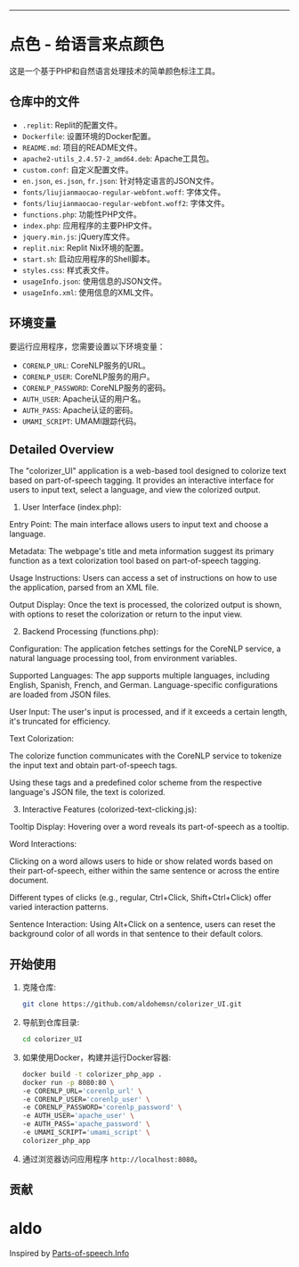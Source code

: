 * * *

点色 - 给语言来点颜色
=============

这是一个基于PHP和自然语言处理技术的简单颜色标注工具。

仓库中的文件
-----------------------

* `.replit`: Replit的配置文件。
* `Dockerfile`: 设置环境的Docker配置。
* `README.md`: 项目的README文件。
* `apache2-utils_2.4.57-2_amd64.deb`: Apache工具包。
* `custom.conf`: 自定义配置文件。
* `en.json`, `es.json`, `fr.json`: 针对特定语言的JSON文件。
* `fonts/liujianmaocao-regular-webfont.woff`: 字体文件。
* `fonts/liujianmaocao-regular-webfont.woff2`: 字体文件。
* `functions.php`: 功能性PHP文件。
* `index.php`: 应用程序的主要PHP文件。
* `jquery.min.js`: jQuery库文件。
* `replit.nix`: Replit Nix环境的配置。
* `start.sh`: 启动应用程序的Shell脚本。
* `styles.css`: 样式表文件。
* `usageInfo.json`: 使用信息的JSON文件。
* `usageInfo.xml`: 使用信息的XML文件。

环境变量
---------------------

要运行应用程序，您需要设置以下环境变量：

* `CORENLP_URL`: CoreNLP服务的URL。
* `CORENLP_USER`: CoreNLP服务的用户。
* `CORENLP_PASSWORD`: CoreNLP服务的密码。
* `AUTH_USER`: Apache认证的用户名。
* `AUTH_PASS`: Apache认证的密码。
* `UMAMI_SCRIPT`: UMAMI跟踪代码。

Detailed Overview
---------------------

The "colorizer_UI" application is a web-based tool designed to colorize text based on part-of-speech tagging. It provides an interactive interface for users to input text, select a language, and view the colorized output.

1. User Interface (index.php):

Entry Point: The main interface allows users to input text and choose a language.

Metadata: The webpage's title and meta information suggest its primary function as a text colorization tool based on part-of-speech tagging.

Usage Instructions: Users can access a set of instructions on how to use the application, parsed from an XML file.

Output Display: Once the text is processed, the colorized output is shown, with options to reset the colorization or return to the input view.

2. Backend Processing (functions.php):

Configuration: The application fetches settings for the CoreNLP service, a natural language processing tool, from environment variables.

Supported Languages: The app supports multiple languages, including English, Spanish, French, and German. Language-specific configurations are loaded from JSON files.

User Input: The user's input is processed, and if it exceeds a certain length, it's truncated for efficiency.

Text Colorization:

The colorize function communicates with the CoreNLP service to tokenize the input text and obtain part-of-speech tags.

Using these tags and a predefined color scheme from the respective language's JSON file, the text is colorized.

3. Interactive Features (colorized-text-clicking.js):

Tooltip Display: Hovering over a word reveals its part-of-speech as a tooltip.

Word Interactions:

Clicking on a word allows users to hide or show related words based on their part-of-speech, either within the same sentence or across the entire document.

Different types of clicks (e.g., regular, Ctrl+Click, Shift+Ctrl+Click) offer varied interaction patterns.

Sentence Interaction: Using Alt+Click on a sentence, users can reset the background color of all words in that sentence to their default colors.

开始使用
---------------

1. 克隆仓库:

    ```bash
    git clone https://github.com/aldohemsn/colorizer_UI.git
    ```

2. 导航到仓库目录:

    ```bash
    cd colorizer_UI
    ```

3. 如果使用Docker，构建并运行Docker容器:

    ```bash
    docker build -t colorizer_php_app .
    docker run -p 8080:80 \
    -e CORENLP_URL='corenlp_url' \
    -e CORENLP_USER='corenlp_user' \
    -e CORENLP_PASSWORD='corenlp_password' \
    -e AUTH_USER='apache_user' \
    -e AUTH_PASS='apache_password' \
    -e UMAMI_SCRIPT='umami_script' \
    colorizer_php_app
    ```

4. 通过浏览器访问应用程序 `http://localhost:8080`。

贡献
------------

# aldo

Inspired by [Parts-of-speech.Info](https://parts-of-speech.info/)
